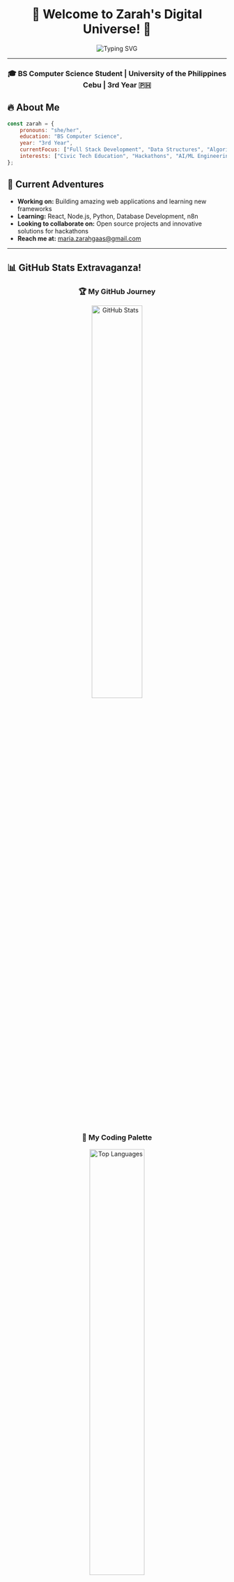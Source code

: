 <div align="center">

# 🌟 Welcome to Zarah's Digital Universe! 🌟

<img src="https://readme-typing-svg.herokuapp.com?font=Fira+Code&size=30&duration=3000&pause=1000&color=36BCF7FF&center=true&vCenter=true&width=600&lines=Hello%2C+I'm+Zarah!+%F0%9F%91%8B;Computer+Science+Student+%F0%9F%92%BB;Code+Enthusiast+%F0%9F%9A%80;Problem+Solver+%F0%9F%A7%A9;Future+Tech+Leader+%E2%9C%A8" alt="Typing SVG" />

</div>

---

<div align="center">

### 🎓 **BS Computer Science Student** | **University of the Philippines Cebu** | **3rd Year** 🇵🇭

</div>

## 🔥 **About Me**

<!-- <img align="right" alt="Coding" width="400" src="https://media.giphy.com/media/qgQUggAC3Pfv687qPC/giphy.gif"> -->

```javascript
const zarah = {
    pronouns: "she/her",
    education: "BS Computer Science",
    year: "3rd Year",
    currentFocus: ["Full Stack Development", "Data Structures", "Algorithms"],
    interests: ["Civic Tech Education", "Hackathons", "AI/ML Engineering"]
};
```

## 🚀 **Current Adventures**

- **Working on:** Building amazing web applications and learning new frameworks
- **Learning:** React, Node.js, Python, Database Development, n8n
- **Looking to collaborate on:** Open source projects and innovative solutions for hackathons
- **Reach me at:** maria.zarahgaas@gmail.com

---

## 📊 **GitHub Stats Extravaganza!**

<div align="center">

### 🏆 **My GitHub Journey**

<img src="https://github-readme-stats.vercel.app/api?username=scharasyne&show_icons=true&theme=tokyonight&hide_border=true&count_private=true&include_all_commits=true" alt="GitHub Stats" width="48%"/>

</div>

<div align="center">

### 🎨 **My Coding Palette**

<img src="https://github-readme-stats.vercel.app/api/top-langs/?username=scharasyne&layout=compact&theme=tokyonight&hide_border=true&langs_count=8" alt="Top Languages" width="50%"/>

</div>

<div align="center">

### 📈 **Contribution Graph**

<img src="https://github-readme-activity-graph.vercel.app/graph?username=scharasyne&bg_color=1a1b27&color=38bdae&line=70a5fd&point=bf91f3&area=true&hide_border=true" width="100%"/>

</div>

---

<!-- ## 🛠️ **Tech Stack & Tools**

<div align="center">

### 💻 **Programming Languages**
![JavaScript](https://img.shields.io/badge/JavaScript-F7DF1E?style=for-the-badge&logo=javascript&logoColor=black)
![Python](https://img.shields.io/badge/Python-3776AB?style=for-the-badge&logo=python&logoColor=white)
![Java](https://img.shields.io/badge/Java-ED8B00?style=for-the-badge&logo=java&logoColor=white)
![C++](https://img.shields.io/badge/C++-00599C?style=for-the-badge&logo=c%2B%2B&logoColor=white)
![HTML5](https://img.shields.io/badge/HTML5-E34F26?style=for-the-badge&logo=html5&logoColor=white)
![CSS3](https://img.shields.io/badge/CSS3-1572B6?style=for-the-badge&logo=css3&logoColor=white)

### 🚀 **Frameworks & Libraries**
![React](https://img.shields.io/badge/React-20232A?style=for-the-badge&logo=react&logoColor=61DAFB)
![Node.js](https://img.shields.io/badge/Node.js-43853D?style=for-the-badge&logo=node.js&logoColor=white)
![Express.js](https://img.shields.io/badge/Express.js-404D59?style=for-the-badge)
![Bootstrap](https://img.shields.io/badge/Bootstrap-563D7C?style=for-the-badge&logo=bootstrap&logoColor=white)

### 🗄️ **Databases**
![MongoDB](https://img.shields.io/badge/MongoDB-4EA94B?style=for-the-badge&logo=mongodb&logoColor=white)
![MySQL](https://img.shields.io/badge/MySQL-00000F?style=for-the-badge&logo=mysql&logoColor=white)
![PostgreSQL](https://img.shields.io/badge/PostgreSQL-316192?style=for-the-badge&logo=postgresql&logoColor=white)

### 🛠️ **Tools & Technologies**
![Git](https://img.shields.io/badge/Git-F05032?style=for-the-badge&logo=git&logoColor=white)
![GitHub](https://img.shields.io/badge/GitHub-100000?style=for-the-badge&logo=github&logoColor=white)
![VS Code](https://img.shields.io/badge/VS_Code-007ACC?style=for-the-badge&logo=visual-studio-code&logoColor=white)
![Figma](https://img.shields.io/badge/Figma-F24E1E?style=for-the-badge&logo=figma&logoColor=white)

</div> -->

---

## 🏆 **GitHub Achievements**

<div align="center">

<img src="https://github-profile-trophy.vercel.app/?username=scharasyne&theme=tokyonight&no-frame=true&row=1&column=7" alt="GitHub Trophies"/>

</div>

---

## 📱 **Let's Connect!**

<div align="center">

### 🌐 **Find me around the web:**

[![LinkedIn](https://img.shields.io/badge/LinkedIn-0077B5?style=for-the-badge&logo=linkedin&logoColor=white)](https://www.linkedin.com/in/maria-zarah-szane-ga-as/)

</div>

<div align="center">

<img src="https://komarev.com/ghpvc/?username=scharasyne&label=Profile%20views&color=0e75b6&style=flat" alt="Profile Views" />

**Thanks for visiting! Have a great day! 🌟**

</div>

<div align="center">
<img src="https://media.giphy.com/media/LnQjpWaON8nhr21vNW/giphy.gif" width="60"> <em><b>I love connecting with different people</b> so if you want to say <b>hi, I'll be happy to meet you more!</b> 😊</em>

<!--
**scharasyne/scharasyne** is a ✨ _special_ ✨ repository because its `README.md` (this file) appears on your GitHub profile.

Here are some ideas to get you started:

- 🔭 I’m currently working on ...
- 🌱 I’m currently learning ...
- 👯 I’m looking to collaborate on ...
- 🤔 I’m looking for help with ...
- 💬 Ask me about ...
- 📫 How to reach me: ...
- 😄 Pronouns: ...
- ⚡ Fun fact: ...
-->
